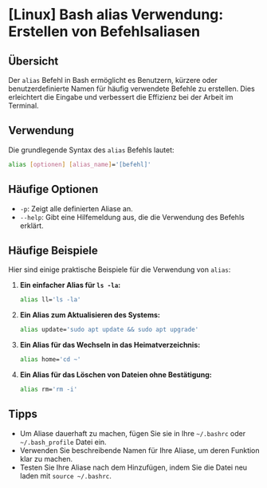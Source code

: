 # [Linux] Bash alias Verwendung: Erstellen von Befehlsaliasen

## Übersicht
Der `alias` Befehl in Bash ermöglicht es Benutzern, kürzere oder benutzerdefinierte Namen für häufig verwendete Befehle zu erstellen. Dies erleichtert die Eingabe und verbessert die Effizienz bei der Arbeit im Terminal.

## Verwendung
Die grundlegende Syntax des `alias` Befehls lautet:

```bash
alias [optionen] [alias_name]='[befehl]'
```

## Häufige Optionen
- `-p`: Zeigt alle definierten Aliase an.
- `--help`: Gibt eine Hilfemeldung aus, die die Verwendung des Befehls erklärt.

## Häufige Beispiele
Hier sind einige praktische Beispiele für die Verwendung von `alias`:

1. **Ein einfacher Alias für `ls -la`:**
   ```bash
   alias ll='ls -la'
   ```

2. **Ein Alias zum Aktualisieren des Systems:**
   ```bash
   alias update='sudo apt update && sudo apt upgrade'
   ```

3. **Ein Alias für das Wechseln in das Heimatverzeichnis:**
   ```bash
   alias home='cd ~'
   ```

4. **Ein Alias für das Löschen von Dateien ohne Bestätigung:**
   ```bash
   alias rm='rm -i'
   ```

## Tipps
- Um Aliase dauerhaft zu machen, fügen Sie sie in Ihre `~/.bashrc` oder `~/.bash_profile` Datei ein.
- Verwenden Sie beschreibende Namen für Ihre Aliase, um deren Funktion klar zu machen.
- Testen Sie Ihre Aliase nach dem Hinzufügen, indem Sie die Datei neu laden mit `source ~/.bashrc`.